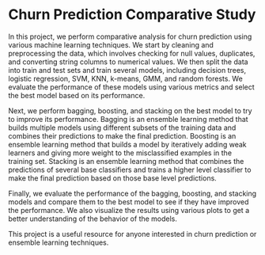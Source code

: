 # Churn Prediction Comparative Study

In this project, we perform comparative analysis for churn prediction using various machine learning techniques. We start by cleaning and preprocessing the data, which involves checking for null values, duplicates, and converting string columns to numerical values. We then split the data into train and test sets and train several models, including decision trees, logistic regression, SVM, KNN, k-means, GMM, and random forests. We evaluate the performance of these models using various metrics and select the best model based on its performance.  

Next, we perform bagging, boosting, and stacking on the best model to try to improve its performance. Bagging is an ensemble learning method that builds multiple models using different subsets of the training data and combines their predictions to make the final prediction. Boosting is an ensemble learning method that builds a model by iteratively adding weak learners and giving more weight to the misclassified examples in the training set. Stacking is an ensemble learning method that combines the predictions of several base classifiers and trains a higher level classifier to make the final prediction based on those base level predictions. 

Finally, we evaluate the performance of the bagging, boosting, and stacking models and compare them to the best model to see if they have improved the performance. We also visualize the results using various plots to get a better understanding of the behavior of the models.  

This project is a useful resource for anyone interested in churn prediction or ensemble learning techniques.
